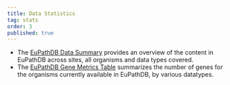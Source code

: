```yaml
---
title: Data Statistics
tag: stats
order: 3
published: true
---
```

<div id="cirbulletlist"><ul>
<li>The <a href = "/a/processQuestion.do?questionFullName=OrganismQuestions.GenomeDataTypes">EuPathDB Data Summary</a> provides an overview of the content in EuPathDB across sites, all organisms and data types covered.
<li>The <a href="/a/processQuestion.do?questionFullName=OrganismQuestions.GeneMetrics">EuPathDB Gene Metrics Table</a> summarizes the number of genes for the organisms currently available in EuPathDB, by various datatypes.
</ul></div>


